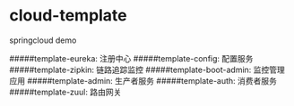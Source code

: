 # cloud-template
springcloud demo

#####template-eureka: 注册中心
#####template-config: 配置服务
#####template-zipkin: 链路追踪监控
#####template-boot-admin: 监控管理应用
#####template-admin: 生产者服务
#####template-auth: 消费者服务
#####template-zuul: 路由网关
